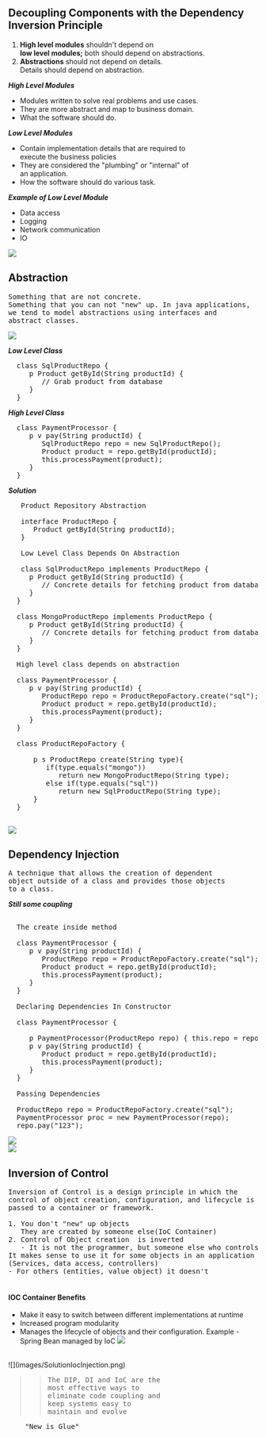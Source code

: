 ## Decoupling Components with the Dependency Inversion Principle

1. **High level modules** shouldn't depend on <br>
   **low level modules;** both should depend on abstractions. <br>
2. **Abstractions** should not depend on details. <br>
   Details should depend on abstraction.
   
***High Level Modules***

* Modules written to solve real problems and use cases.
* They are more abstract and map to business domain.
* What the software should do.

***Low Level Modules***

* Contain implementation details that are required to <br>
  execute the business policies
* They are considered the "plumbing" or "internal" of <br>
  an application.
* How the software should do various task.

***Example of Low Level Module***

* Data access
* Logging
* Network communication
* IO

![](images/dip.png)

## Abstraction 
<pre>
Something that are not concrete.
Something that you can not "new" up. In java applications,
we tend to model abstractions using interfaces and 
abstract classes.
</pre>

![](images/dip1.png)

***Low Level Class***

<pre>
  class SqlProductRepo {
     p Product getById(String productId) {
        // Grab product from database
     }
  }
</pre>

***High Level Class***

<pre>
  class PaymentProcessor {
     p v pay(String productId) {
        SqlProductRepo repo = new SqlProductRepo();
        Product product = repo.getById(productId);
        this.processPayment(product);
     }
  }
</pre>

***Solution***

<pre>
   Product Repository Abstraction

   interface ProductRepo {
      Product getById(String productId);
   }

   Low Level Class Depends On Abstraction

   class SqlProductRepo implements ProductRepo {
     p Product getById(String productId) {
        // Concrete details for fetching product from database
     }
  }

  class MongoProductRepo implements ProductRepo {
     p Product getById(String productId) {
        // Concrete details for fetching product from database
     }
  }

  High level class depends on abstraction

  class PaymentProcessor {
     p v pay(String productId) {
        ProductRepo repo = ProductRepoFactory.create("sql");
        Product product = repo.getById(productId);
        this.processPayment(product);
     }
  }
  
  class ProductRepoFactory {
   
      p s ProductRepo create(String type){
         if(type.equals("mongo"))
            return new MongoProductRepo(String type);
         else if(type.equals("sql"))
            return new SqlProductRepo(String type);
      }
  }

</pre>
![](images/ApplyingAbstraction.png)

## Dependency Injection

<pre>
A technique that allows the creation of dependent
object outside of a class and provides those objects
to a class.
</pre>

***Still some coupling***

<pre>

  The create inside method

  class PaymentProcessor {
     p v pay(String productId) {
        ProductRepo repo = ProductRepoFactory.create("sql");
        Product product = repo.getById(productId);
        this.processPayment(product);
     }
  }

  Declaring Dependencies In Constructor

  class PaymentProcessor {

     p PaymentProcessor(ProductRepo repo) { this.repo = repo }
     p v pay(String productId) {
        Product product = repo.getById(productId);
        this.processPayment(product);
     }
  }

  Passing Dependencies

  ProductRepo repo = ProductRepoFactory.create("sql");
  PaymentProcessor proc = new PaymentProcessor(repo);
  repo.pay("123");
</pre>
![](images/MoreComplexDependencies.png)
<br>
![](images/HandlingDependencies.png)
## Inversion of Control
<pre>
Inversion of Control is a design principle in which the
control of object creation, configuration, and lifecycle is
passed to a container or framework. 

1. You don't "new" up objects
   They are created by someone else(IoC Container)
2. Control of Object creation  is inverted
   - It is not the programmer, but someone else who controls the objects.
It makes sense to use it for some objects in an application
(Services, data access, controllers)
- For others (entities, value object) it doesn't

</pre>
#### IOC Container Benefits
* Make it easy to switch between different implementations at runtime
* Increased program modularity
* Manages the lifecycle of objects and their configuration.
  Example - Spring Bean managed by IoC
![](images/SolutionIoC.png)
<br>
![](images/SolutionIocInjection.png)

>><pre>The DIP, DI and IoC are the <br>most effective ways to <br>eliminate code coupling and<br>keep systems easy to<br>maintain and evolve</pre>
<pre>
    "New is Glue"
</pre>
